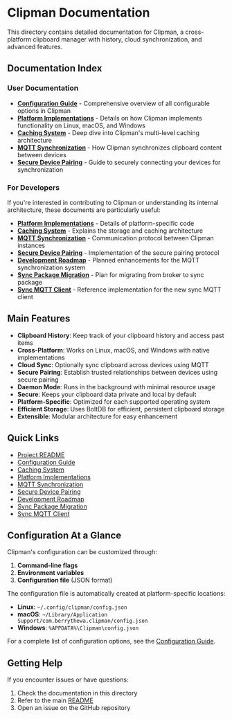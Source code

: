 # Clipman Documentation

This directory contains detailed documentation for Clipman, a cross-platform clipboard manager with history, cloud synchronization, and advanced features.

## Documentation Index

### User Documentation

- [**Configuration Guide**](CONFIGURATION.md) - Comprehensive overview of all configurable options in Clipman
- [**Platform Implementations**](PLATFORM_IMPLEMENTATIONS.md) - Details on how Clipman implements functionality on Linux, macOS, and Windows
- [**Caching System**](CACHING.md) - Deep dive into Clipman's multi-level caching architecture
- [**MQTT Synchronization**](MQTT_SYNC.md) - How Clipman synchronizes clipboard content between devices
- [**Secure Device Pairing**](PAIRING.md) - Guide to securely connecting your devices for synchronization

### For Developers

If you're interested in contributing to Clipman or understanding its internal architecture, these documents are particularly useful:

- [**Platform Implementations**](PLATFORM_IMPLEMENTATIONS.md) - Details of platform-specific code
- [**Caching System**](CACHING.md) - Explains the storage and caching architecture
- [**MQTT Synchronization**](MQTT_SYNC.md) - Communication protocol between Clipman instances
- [**Secure Device Pairing**](PAIRING.md) - Implementation of the secure pairing protocol
- [**Development Roadmap**](TODO.md) - Planned enhancements for the MQTT synchronization system
- [**Sync Package Migration**](SYNC_PACKAGE_MIGRATION.md) - Plan for migrating from broker to sync package
- [**Sync MQTT Client**](SYNC_MQTT_CLIENT.md) - Reference implementation for the new sync MQTT client

## Main Features

- **Clipboard History**: Keep track of your clipboard history and access past items
- **Cross-Platform**: Works on Linux, macOS, and Windows with native implementations
- **Cloud Sync**: Optionally sync clipboard across devices using MQTT
- **Secure Pairing**: Establish trusted relationships between devices using secure pairing
- **Daemon Mode**: Runs in the background with minimal resource usage
- **Secure**: Keeps your clipboard data private and local by default
- **Platform-Specific**: Optimized for each supported operating system
- **Efficient Storage**: Uses BoltDB for efficient, persistent clipboard storage
- **Extensible**: Modular architecture for easy enhancement

## Quick Links

- [Project README](../README.md)
- [Configuration Guide](CONFIGURATION.md)
- [Caching System](CACHING.md)
- [Platform Implementations](PLATFORM_IMPLEMENTATIONS.md)
- [MQTT Synchronization](MQTT_SYNC.md)
- [Secure Device Pairing](PAIRING.md)
- [Development Roadmap](TODO.md)
- [Sync Package Migration](SYNC_PACKAGE_MIGRATION.md)
- [Sync MQTT Client](SYNC_MQTT_CLIENT.md)

## Configuration At a Glance

Clipman's configuration can be customized through:

1. **Command-line flags**
2. **Environment variables**
3. **Configuration file** (JSON format)

The configuration file is automatically created at platform-specific locations:

- **Linux**: `~/.config/clipman/config.json`
- **macOS**: `~/Library/Application Support/com.berrythewa.clipman/config.json`
- **Windows**: `%APPDATA%\Clipman\config.json`

For a complete list of configuration options, see the [Configuration Guide](CONFIGURATION.md).

## Getting Help

If you encounter issues or have questions:

1. Check the documentation in this directory
2. Refer to the main [README](../README.md)
3. Open an issue on the GitHub repository 